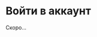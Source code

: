 # Войти в аккаунт
Скоро...
<script type="text/javascript">
/*! jshashes - New BSD License - https://github.com/h2non/jshashes */
(function(){var n;function e(n){var e,t,r="",o=-1,f;if(n&&n.length){f=n.length;while((o+=1)<f){e=n.charCodeAt(o);t=o+1<f?n.charCodeAt(o+1):0;if(55296<=e&&e<=56319&&56320<=t&&t<=57343){e=65536+((e&1023)<<10)+(t&1023);o+=1}if(e<=127){r+=String.fromCharCode(e)}else if(e<=2047){r+=String.fromCharCode(192|e>>>6&31,128|e&63)}else if(e<=65535){r+=String.fromCharCode(224|e>>>12&15,128|e>>>6&63,128|e&63)}else if(e<=2097151){r+=String.fromCharCode(240|e>>>18&7,128|e>>>12&63,128|e>>>6&63,128|e&63)}}}return r}function t(n){var e,t,r,o,f,i=[],h;e=t=r=o=f=0;if(n&&n.length){h=n.length;n+="";while(e<h){r=n.charCodeAt(e);t+=1;if(r<128){i[t]=String.fromCharCode(r);e+=1}else if(r>191&&r<224){o=n.charCodeAt(e+1);i[t]=String.fromCharCode((r&31)<<6|o&63);e+=2}else{o=n.charCodeAt(e+1);f=n.charCodeAt(e+2);i[t]=String.fromCharCode((r&15)<<12|(o&63)<<6|f&63);e+=3}}}return i.join("")}function r(n,e){var t=(n&65535)+(e&65535),r=(n>>16)+(e>>16)+(t>>16);return r<<16|t&65535}function o(n,e){return n<<e|n>>>32-e}function f(n,e){var t=e?"0123456789ABCDEF":"0123456789abcdef",r="",o,f=0,i=n.length;for(;f<i;f+=1){o=n.charCodeAt(f);r+=t.charAt(o>>>4&15)+t.charAt(o&15)}return r}function i(n){var e,t=n.length,r="";for(e=0;e<t;e+=1){r+=String.fromCharCode(n.charCodeAt(e)&255,n.charCodeAt(e)>>>8&255)}return r}function h(n){var e,t=n.length,r="";for(e=0;e<t;e+=1){r+=String.fromCharCode(n.charCodeAt(e)>>>8&255,n.charCodeAt(e)&255)}return r}function u(n){var e,t=n.length*32,r="";for(e=0;e<t;e+=8){r+=String.fromCharCode(n[e>>5]>>>24-e%32&255)}return r}function a(n){var e,t=n.length*32,r="";for(e=0;e<t;e+=8){r+=String.fromCharCode(n[e>>5]>>>e%32&255)}return r}function c(n){var e,t=n.length*8,r=Array(n.length>>2),o=r.length;for(e=0;e<o;e+=1){r[e]=0}for(e=0;e<t;e+=8){r[e>>5]|=(n.charCodeAt(e/8)&255)<<e%32}return r}function l(n){var e,t=n.length*8,r=Array(n.length>>2),o=r.length;for(e=0;e<o;e+=1){r[e]=0}for(e=0;e<t;e+=8){r[e>>5]|=(n.charCodeAt(e/8)&255)<<24-e%32}return r}function D(n,e){var t=e.length,r=Array(),o,f,i,h,u,a,c,l;a=Array(Math.ceil(n.length/2));h=a.length;for(o=0;o<h;o+=1){a[o]=n.charCodeAt(o*2)<<8|n.charCodeAt(o*2+1)}while(a.length>0){u=Array();i=0;for(o=0;o<a.length;o+=1){i=(i<<16)+a[o];f=Math.floor(i/t);i-=f*t;if(u.length>0||f>0){u[u.length]=f}}r[r.length]=i;a=u}c="";for(o=r.length-1;o>=0;o--){c+=e.charAt(r[o])}l=Math.ceil(n.length*8/(Math.log(e.length)/Math.log(2)));for(o=c.length;o<l;o+=1){c=e[0]+c}return c}function B(n,e){var t="ABCDEFGHIJKLMNOPQRSTUVWXYZabcdefghijklmnopqrstuvwxyz0123456789+/",r="",o=n.length,f,i,h;e=e||"=";for(f=0;f<o;f+=3){h=n.charCodeAt(f)<<16|(f+1<o?n.charCodeAt(f+1)<<8:0)|(f+2<o?n.charCodeAt(f+2):0);for(i=0;i<4;i+=1){if(f*8+i*6>n.length*8){r+=e}else{r+=t.charAt(h>>>6*(3-i)&63)}}}return r}n={VERSION:"1.0.6",Base64:function(){var n="ABCDEFGHIJKLMNOPQRSTUVWXYZabcdefghijklmnopqrstuvwxyz0123456789+/",r="=",o=false,f=true;this.encode=function(t){var o,i,h,u="",a=t.length;r=r||"=";t=f?e(t):t;for(o=0;o<a;o+=3){h=t.charCodeAt(o)<<16|(o+1<a?t.charCodeAt(o+1)<<8:0)|(o+2<a?t.charCodeAt(o+2):0);for(i=0;i<4;i+=1){if(o*8+i*6>a*8){u+=r}else{u+=n.charAt(h>>>6*(3-i)&63)}}}return u};this.decode=function(e){var o,i,h,u,a,c,l,D,B,C,A="",s=[];if(!e){return e}o=C=0;e=e.replace(new RegExp("\\"+r,"gi"),"");do{a=n.indexOf(e.charAt(o+=1));c=n.indexOf(e.charAt(o+=1));l=n.indexOf(e.charAt(o+=1));D=n.indexOf(e.charAt(o+=1));B=a<<18|c<<12|l<<6|D;i=B>>16&255;h=B>>8&255;u=B&255;C+=1;if(l===64){s[C]=String.fromCharCode(i)}else if(D===64){s[C]=String.fromCharCode(i,h)}else{s[C]=String.fromCharCode(i,h,u)}}while(o<e.length);A=s.join("");A=f?t(A):A;return A};this.setPad=function(n){r=n||r;return this};this.setTab=function(e){n=e||n;return this};this.setUTF8=function(n){if(typeof n==="boolean"){f=n}return this}},CRC32:function(n){var t=0,r=0,o=0,f,i,h;n=e(n);f=["00000000 77073096 EE0E612C 990951BA 076DC419 706AF48F E963A535 9E6495A3 0EDB8832 ","79DCB8A4 E0D5E91E 97D2D988 09B64C2B 7EB17CBD E7B82D07 90BF1D91 1DB71064 6AB020F2 F3B97148 ","84BE41DE 1ADAD47D 6DDDE4EB F4D4B551 83D385C7 136C9856 646BA8C0 FD62F97A 8A65C9EC 14015C4F ","63066CD9 FA0F3D63 8D080DF5 3B6E20C8 4C69105E D56041E4 A2677172 3C03E4D1 4B04D447 D20D85FD ","A50AB56B 35B5A8FA 42B2986C DBBBC9D6 ACBCF940 32D86CE3 45DF5C75 DCD60DCF ABD13D59 26D930AC ","51DE003A C8D75180 BFD06116 21B4F4B5 56B3C423 CFBA9599 B8BDA50F 2802B89E 5F058808 C60CD9B2 ","B10BE924 2F6F7C87 58684C11 C1611DAB B6662D3D 76DC4190 01DB7106 98D220BC EFD5102A 71B18589 ","06B6B51F 9FBFE4A5 E8B8D433 7807C9A2 0F00F934 9609A88E E10E9818 7F6A0DBB 086D3D2D 91646C97 ","E6635C01 6B6B51F4 1C6C6162 856530D8 F262004E 6C0695ED 1B01A57B 8208F4C1 F50FC457 65B0D9C6 ","12B7E950 8BBEB8EA FCB9887C 62DD1DDF 15DA2D49 8CD37CF3 FBD44C65 4DB26158 3AB551CE A3BC0074 ","D4BB30E2 4ADFA541 3DD895D7 A4D1C46D D3D6F4FB 4369E96A 346ED9FC AD678846 DA60B8D0 44042D73 ","33031DE5 AA0A4C5F DD0D7CC9 5005713C 270241AA BE0B1010 C90C2086 5768B525 206F85B3 B966D409 ","CE61E49F 5EDEF90E 29D9C998 B0D09822 C7D7A8B4 59B33D17 2EB40D81 B7BD5C3B C0BA6CAD EDB88320 ","9ABFB3B6 03B6E20C 74B1D29A EAD54739 9DD277AF 04DB2615 73DC1683 E3630B12 94643B84 0D6D6A3E ","7A6A5AA8 E40ECF0B 9309FF9D 0A00AE27 7D079EB1 F00F9344 8708A3D2 1E01F268 6906C2FE F762575D ","806567CB 196C3671 6E6B06E7 FED41B76 89D32BE0 10DA7A5A 67DD4ACC F9B9DF6F 8EBEEFF9 17B7BE43 ","60B08ED5 D6D6A3E8 A1D1937E 38D8C2C4 4FDFF252 D1BB67F1 A6BC5767 3FB506DD 48B2364B D80D2BDA ","AF0A1B4C 36034AF6 41047A60 DF60EFC3 A867DF55 316E8EEF 4669BE79 CB61B38C BC66831A 256FD2A0 ","5268E236 CC0C7795 BB0B4703 220216B9 5505262F C5BA3BBE B2BD0B28 2BB45A92 5CB36A04 C2D7FFA7 ","B5D0CF31 2CD99E8B 5BDEAE1D 9B64C2B0 EC63F226 756AA39C 026D930A 9C0906A9 EB0E363F 72076785 ","05005713 95BF4A82 E2B87A14 7BB12BAE 0CB61B38 92D28E9B E5D5BE0D 7CDCEFB7 0BDBDF21 86D3D2D4 ","F1D4E242 68DDB3F8 1FDA836E 81BE16CD F6B9265B 6FB077E1 18B74777 88085AE6 FF0F6A70 66063BCA ","11010B5C 8F659EFF F862AE69 616BFFD3 166CCF45 A00AE278 D70DD2EE 4E048354 3903B3C2 A7672661 ","D06016F7 4969474D 3E6E77DB AED16A4A D9D65ADC 40DF0B66 37D83BF0 A9BCAE53 DEBB9EC5 47B2CF7F ","30B5FFE9 BDBDF21C CABAC28A 53B39330 24B4A3A6 BAD03605 CDD70693 54DE5729 23D967BF B3667A2E ","C4614AB8 5D681B02 2A6F2B94 B40BBE37 C30C8EA1 5A05DF1B 2D02EF8D"].join("");t=t^-1;for(i=0,h=n.length;i<h;i+=1){o=(t^n.charCodeAt(i))&255;r="0x"+f.substr(o*9,8);t=t>>>8^r}return(t^-1)>>>0},MD5:function(n){var t=n&&typeof n.uppercase==="boolean"?n.uppercase:false,i=n&&typeof n.pad==="string"?n.pad:"=",h=n&&typeof n.utf8==="boolean"?n.utf8:true;this.hex=function(n){return f(u(n,h),t)};this.b64=function(n){return B(u(n),i)};this.any=function(n,e){return D(u(n,h),e)};this.raw=function(n){return u(n,h)};this.hex_hmac=function(n,e){return f(l(n,e),t)};this.b64_hmac=function(n,e){return B(l(n,e),i)};this.any_hmac=function(n,e,t){return D(l(n,e),t)};this.vm_test=function(){return hex("abc").toLowerCase()==="900150983cd24fb0d6963f7d28e17f72"};this.setUpperCase=function(n){if(typeof n==="boolean"){t=n}return this};this.setPad=function(n){i=n||i;return this};this.setUTF8=function(n){if(typeof n==="boolean"){h=n}return this};function u(n){n=h?e(n):n;return a(C(c(n),n.length*8))}function l(n,t){var r,o,f,i,u;n=h?e(n):n;t=h?e(t):t;r=c(n);if(r.length>16){r=C(r,n.length*8)}o=Array(16),f=Array(16);for(u=0;u<16;u+=1){o[u]=r[u]^909522486;f[u]=r[u]^1549556828}i=C(o.concat(c(t)),512+t.length*8);return a(C(f.concat(i),512+128))}function C(n,e){var t,o,f,i,h,u=1732584193,a=-271733879,c=-1732584194,l=271733878;n[e>>5]|=128<<e%32;n[(e+64>>>9<<4)+14]=e;for(t=0;t<n.length;t+=16){o=u;f=a;i=c;h=l;u=s(u,a,c,l,n[t+0],7,-680876936);l=s(l,u,a,c,n[t+1],12,-389564586);c=s(c,l,u,a,n[t+2],17,606105819);a=s(a,c,l,u,n[t+3],22,-1044525330);u=s(u,a,c,l,n[t+4],7,-176418897);l=s(l,u,a,c,n[t+5],12,1200080426);c=s(c,l,u,a,n[t+6],17,-1473231341);a=s(a,c,l,u,n[t+7],22,-45705983);u=s(u,a,c,l,n[t+8],7,1770035416);l=s(l,u,a,c,n[t+9],12,-1958414417);c=s(c,l,u,a,n[t+10],17,-42063);a=s(a,c,l,u,n[t+11],22,-1990404162);u=s(u,a,c,l,n[t+12],7,1804603682);l=s(l,u,a,c,n[t+13],12,-40341101);c=s(c,l,u,a,n[t+14],17,-1502002290);a=s(a,c,l,u,n[t+15],22,1236535329);u=w(u,a,c,l,n[t+1],5,-165796510);l=w(l,u,a,c,n[t+6],9,-1069501632);c=w(c,l,u,a,n[t+11],14,643717713);a=w(a,c,l,u,n[t+0],20,-373897302);u=w(u,a,c,l,n[t+5],5,-701558691);l=w(l,u,a,c,n[t+10],9,38016083);c=w(c,l,u,a,n[t+15],14,-660478335);a=w(a,c,l,u,n[t+4],20,-405537848);u=w(u,a,c,l,n[t+9],5,568446438);l=w(l,u,a,c,n[t+14],9,-1019803690);c=w(c,l,u,a,n[t+3],14,-187363961);a=w(a,c,l,u,n[t+8],20,1163531501);u=w(u,a,c,l,n[t+13],5,-1444681467);l=w(l,u,a,c,n[t+2],9,-51403784);c=w(c,l,u,a,n[t+7],14,1735328473);a=w(a,c,l,u,n[t+12],20,-1926607734);u=F(u,a,c,l,n[t+5],4,-378558);l=F(l,u,a,c,n[t+8],11,-2022574463);c=F(c,l,u,a,n[t+11],16,1839030562);a=F(a,c,l,u,n[t+14],23,-35309556);u=F(u,a,c,l,n[t+1],4,-1530992060);l=F(l,u,a,c,n[t+4],11,1272893353);c=F(c,l,u,a,n[t+7],16,-155497632);a=F(a,c,l,u,n[t+10],23,-1094730640);u=F(u,a,c,l,n[t+13],4,681279174);l=F(l,u,a,c,n[t+0],11,-358537222);c=F(c,l,u,a,n[t+3],16,-722521979);a=F(a,c,l,u,n[t+6],23,76029189);u=F(u,a,c,l,n[t+9],4,-640364487);l=F(l,u,a,c,n[t+12],11,-421815835);c=F(c,l,u,a,n[t+15],16,530742520);a=F(a,c,l,u,n[t+2],23,-995338651);u=E(u,a,c,l,n[t+0],6,-198630844);l=E(l,u,a,c,n[t+7],10,1126891415);c=E(c,l,u,a,n[t+14],15,-1416354905);a=E(a,c,l,u,n[t+5],21,-57434055);u=E(u,a,c,l,n[t+12],6,1700485571);l=E(l,u,a,c,n[t+3],10,-1894986606);c=E(c,l,u,a,n[t+10],15,-1051523);a=E(a,c,l,u,n[t+1],21,-2054922799);u=E(u,a,c,l,n[t+8],6,1873313359);l=E(l,u,a,c,n[t+15],10,-30611744);c=E(c,l,u,a,n[t+6],15,-1560198380);a=E(a,c,l,u,n[t+13],21,1309151649);u=E(u,a,c,l,n[t+4],6,-145523070);l=E(l,u,a,c,n[t+11],10,-1120210379);c=E(c,l,u,a,n[t+2],15,718787259);a=E(a,c,l,u,n[t+9],21,-343485551);u=r(u,o);a=r(a,f);c=r(c,i);l=r(l,h)}return Array(u,a,c,l)}function A(n,e,t,f,i,h){return r(o(r(r(e,n),r(f,h)),i),t)}function s(n,e,t,r,o,f,i){return A(e&t|~e&r,n,e,o,f,i)}function w(n,e,t,r,o,f,i){return A(e&r|t&~r,n,e,o,f,i)}function F(n,e,t,r,o,f,i){return A(e^t^r,n,e,o,f,i)}function E(n,e,t,r,o,f,i){return A(t^(e|~r),n,e,o,f,i)}},SHA1:function(n){var t=n&&typeof n.uppercase==="boolean"?n.uppercase:false,i=n&&typeof n.pad==="string"?n.pad:"=",h=n&&typeof n.utf8==="boolean"?n.utf8:true;this.hex=function(n){return f(a(n,h),t)};this.b64=function(n){return B(a(n,h),i)};this.any=function(n,e){return D(a(n,h),e)};this.raw=function(n){return a(n,h)};this.hex_hmac=function(n,e){return f(c(n,e))};this.b64_hmac=function(n,e){return B(c(n,e),i)};this.any_hmac=function(n,e,t){return D(c(n,e),t)};this.vm_test=function(){return hex("abc").toLowerCase()==="900150983cd24fb0d6963f7d28e17f72"};this.setUpperCase=function(n){if(typeof n==="boolean"){t=n}return this};this.setPad=function(n){i=n||i;return this};this.setUTF8=function(n){if(typeof n==="boolean"){h=n}return this};function a(n){n=h?e(n):n;return u(C(l(n),n.length*8))}function c(n,t){var r,o,f,i,a;n=h?e(n):n;t=h?e(t):t;r=l(n);if(r.length>16){r=C(r,n.length*8)}o=Array(16),f=Array(16);for(i=0;i<16;i+=1){o[i]=r[i]^909522486;f[i]=r[i]^1549556828}a=C(o.concat(l(t)),512+t.length*8);return u(C(f.concat(a),512+160))}function C(n,e){var t,f,i,h,u,a,c,l,D=Array(80),B=1732584193,C=-271733879,w=-1732584194,F=271733878,E=-1009589776;n[e>>5]|=128<<24-e%32;n[(e+64>>9<<4)+15]=e;for(t=0;t<n.length;t+=16){h=B;u=C;a=w;c=F;l=E;for(f=0;f<80;f+=1){if(f<16){D[f]=n[t+f]}else{D[f]=o(D[f-3]^D[f-8]^D[f-14]^D[f-16],1)}i=r(r(o(B,5),A(f,C,w,F)),r(r(E,D[f]),s(f)));E=F;F=w;w=o(C,30);C=B;B=i}B=r(B,h);C=r(C,u);w=r(w,a);F=r(F,c);E=r(E,l)}return Array(B,C,w,F,E)}function A(n,e,t,r){if(n<20){return e&t|~e&r}if(n<40){return e^t^r}if(n<60){return e&t|e&r|t&r}return e^t^r}function s(n){return n<20?1518500249:n<40?1859775393:n<60?-1894007588:-899497514}},SHA256:function(n){var t=n&&typeof n.uppercase==="boolean"?n.uppercase:false,o=n&&typeof n.pad==="string"?n.pad:"=",i=n&&typeof n.utf8==="boolean"?n.utf8:true,h;this.hex=function(n){return f(a(n,i))};this.b64=function(n){return B(a(n,i),o)};this.any=function(n,e){return D(a(n,i),e)};this.raw=function(n){return a(n,i)};this.hex_hmac=function(n,e){return f(c(n,e))};this.b64_hmac=function(n,e){return B(c(n,e),o)};this.any_hmac=function(n,e,t){return D(c(n,e),t)};this.vm_test=function(){return hex("abc").toLowerCase()==="900150983cd24fb0d6963f7d28e17f72"};this.setUpperCase=function(n){if(typeof n==="boolean"){t=n}return this};this.setPad=function(n){o=n||o;return this};this.setUTF8=function(n){if(typeof n==="boolean"){i=n}return this};function a(n,t){n=t?e(n):n;return u(m(l(n),n.length*8))}function c(n,t){n=i?e(n):n;t=i?e(t):t;var r,o=0,f=l(n),h=Array(16),a=Array(16);if(f.length>16){f=m(f,n.length*8)}for(;o<16;o+=1){h[o]=f[o]^909522486;a[o]=f[o]^1549556828}r=m(h.concat(l(t)),512+t.length*8);return u(m(a.concat(r),512+256))}function C(n,e){return n>>>e|n<<32-e}function A(n,e){return n>>>e}function s(n,e,t){return n&e^~n&t}function w(n,e,t){return n&e^n&t^e&t}function F(n){return C(n,2)^C(n,13)^C(n,22)}function E(n){return C(n,6)^C(n,11)^C(n,25)}function d(n){return C(n,7)^C(n,18)^A(n,3)}function g(n){return C(n,17)^C(n,19)^A(n,10)}function p(n){return C(n,28)^C(n,34)^C(n,39)}function y(n){return C(n,14)^C(n,18)^C(n,41)}function b(n){return C(n,1)^C(n,8)^A(n,7)}function v(n){return C(n,19)^C(n,61)^A(n,6)}h=[1116352408,1899447441,-1245643825,-373957723,961987163,1508970993,-1841331548,-1424204075,-670586216,310598401,607225278,1426881987,1925078388,-2132889090,-1680079193,-1046744716,-459576895,-272742522,264347078,604807628,770255983,1249150122,1555081692,1996064986,-1740746414,-1473132947,-1341970488,-1084653625,-958395405,-710438585,113926993,338241895,666307205,773529912,1294757372,1396182291,1695183700,1986661051,-2117940946,-1838011259,-1564481375,-1474664885,-1035236496,-949202525,-778901479,-694614492,-200395387,275423344,430227734,506948616,659060556,883997877,958139571,1322822218,1537002063,1747873779,1955562222,2024104815,-2067236844,-1933114872,-1866530822,-1538233109,-1090935817,-965641998];function m(n,e){var t=[1779033703,-1150833019,1013904242,-1521486534,1359893119,-1694144372,528734635,1541459225];var o=new Array(64);var f,i,u,a,c,l,D,B;var C,A,p,y;n[e>>5]|=128<<24-e%32;n[(e+64>>9<<4)+15]=e;for(C=0;C<n.length;C+=16){f=t[0];i=t[1];u=t[2];a=t[3];c=t[4];l=t[5];D=t[6];B=t[7];for(A=0;A<64;A+=1){if(A<16){o[A]=n[A+C]}else{o[A]=r(r(r(g(o[A-2]),o[A-7]),d(o[A-15])),o[A-16])}p=r(r(r(r(B,E(c)),s(c,l,D)),h[A]),o[A]);y=r(F(f),w(f,i,u));B=D;D=l;l=c;c=r(a,p);a=u;u=i;i=f;f=r(p,y)}t[0]=r(f,t[0]);t[1]=r(i,t[1]);t[2]=r(u,t[2]);t[3]=r(a,t[3]);t[4]=r(c,t[4]);t[5]=r(l,t[5]);t[6]=r(D,t[6]);t[7]=r(B,t[7])}return t}},SHA512:function(n){var t=n&&typeof n.uppercase==="boolean"?n.uppercase:false,r=n&&typeof n.pad==="string"?n.pad:"=",o=n&&typeof n.utf8==="boolean"?n.utf8:true,i;this.hex=function(n){return f(h(n))};this.b64=function(n){return B(h(n),r)};this.any=function(n,e){return D(h(n),e)};this.raw=function(n){return h(n,o)};this.hex_hmac=function(n,e){return f(a(n,e))};this.b64_hmac=function(n,e){return B(a(n,e),r)};this.any_hmac=function(n,e,t){return D(a(n,e),t)};this.vm_test=function(){return hex("abc").toLowerCase()==="900150983cd24fb0d6963f7d28e17f72"};this.setUpperCase=function(n){if(typeof n==="boolean"){t=n}return this};this.setPad=function(n){r=n||r;return this};this.setUTF8=function(n){if(typeof n==="boolean"){o=n}return this};function h(n){n=o?e(n):n;return u(c(l(n),n.length*8))}function a(n,t){n=o?e(n):n;t=o?e(t):t;var r,f=0,i=l(n),h=Array(32),a=Array(32);if(i.length>32){i=c(i,n.length*8)}for(;f<32;f+=1){h[f]=i[f]^909522486;a[f]=i[f]^1549556828}r=c(h.concat(l(t)),1024+t.length*8);return u(c(a.concat(r),1024+512))}function c(n,e){var t,r,o,f=new Array(80),h=new Array(16),u=[new C(1779033703,-205731576),new C(-1150833019,-2067093701),new C(1013904242,-23791573),new C(-1521486534,1595750129),new C(1359893119,-1377402159),new C(-1694144372,725511199),new C(528734635,-79577749),new C(1541459225,327033209)],a=new C(0,0),c=new C(0,0),l=new C(0,0),D=new C(0,0),B=new C(0,0),p=new C(0,0),y=new C(0,0),b=new C(0,0),v=new C(0,0),m=new C(0,0),x=new C(0,0),_=new C(0,0),S=new C(0,0),U=new C(0,0),j=new C(0,0),M=new C(0,0),T=new C(0,0);if(i===undefined){i=[new C(1116352408,-685199838),new C(1899447441,602891725),new C(-1245643825,-330482897),new C(-373957723,-2121671748),new C(961987163,-213338824),new C(1508970993,-1241133031),new C(-1841331548,-1357295717),new C(-1424204075,-630357736),new C(-670586216,-1560083902),new C(310598401,1164996542),new C(607225278,1323610764),new C(1426881987,-704662302),new C(1925078388,-226784913),new C(-2132889090,991336113),new C(-1680079193,633803317),new C(-1046744716,-815192428),new C(-459576895,-1628353838),new C(-272742522,944711139),new C(264347078,-1953704523),new C(604807628,2007800933),new C(770255983,1495990901),new C(1249150122,1856431235),new C(1555081692,-1119749164),new C(1996064986,-2096016459),new C(-1740746414,-295247957),new C(-1473132947,766784016),new C(-1341970488,-1728372417),new C(-1084653625,-1091629340),new C(-958395405,1034457026),new C(-710438585,-1828018395),new C(113926993,-536640913),new C(338241895,168717936),new C(666307205,1188179964),new C(773529912,1546045734),new C(1294757372,1522805485),new C(1396182291,-1651133473),new C(1695183700,-1951439906),new C(1986661051,1014477480),new C(-2117940946,1206759142),new C(-1838011259,344077627),new C(-1564481375,1290863460),new C(-1474664885,-1136513023),new C(-1035236496,-789014639),new C(-949202525,106217008),new C(-778901479,-688958952),new C(-694614492,1432725776),new C(-200395387,1467031594),new C(275423344,851169720),new C(430227734,-1194143544),new C(506948616,1363258195),new C(659060556,-544281703),new C(883997877,-509917016),new C(958139571,-976659869),new C(1322822218,-482243893),new C(1537002063,2003034995),new C(1747873779,-692930397),new C(1955562222,1575990012),new C(2024104815,1125592928),new C(-2067236844,-1578062990),new C(-1933114872,442776044),new C(-1866530822,593698344),new C(-1538233109,-561857047),new C(-1090935817,-1295615723),new C(-965641998,-479046869),new C(-903397682,-366583396),new C(-779700025,566280711),new C(-354779690,-840897762),new C(-176337025,-294727304),new C(116418474,1914138554),new C(174292421,-1563912026),new C(289380356,-1090974290),new C(460393269,320620315),new C(685471733,587496836),new C(852142971,1086792851),new C(1017036298,365543100),new C(1126000580,-1676669620),new C(1288033470,-885112138),new C(1501505948,-60457430),new C(1607167915,987167468),new C(1816402316,1246189591)]}for(r=0;r<80;r+=1){f[r]=new C(0,0)}n[e>>5]|=128<<24-(e&31);n[(e+128>>10<<5)+31]=e;o=n.length;for(r=0;r<o;r+=32){A(l,u[0]);A(D,u[1]);A(B,u[2]);A(p,u[3]);A(y,u[4]);A(b,u[5]);A(v,u[6]);A(m,u[7]);for(t=0;t<16;t+=1){f[t].h=n[r+2*t];f[t].l=n[r+2*t+1]}for(t=16;t<80;t+=1){s(j,f[t-2],19);w(M,f[t-2],29);F(T,f[t-2],6);_.l=j.l^M.l^T.l;_.h=j.h^M.h^T.h;s(j,f[t-15],1);s(M,f[t-15],8);F(T,f[t-15],7);x.l=j.l^M.l^T.l;x.h=j.h^M.h^T.h;d(f[t],_,f[t-7],x,f[t-16])}for(t=0;t<80;t+=1){S.l=y.l&b.l^~y.l&v.l;S.h=y.h&b.h^~y.h&v.h;s(j,y,14);s(M,y,18);w(T,y,9);_.l=j.l^M.l^T.l;_.h=j.h^M.h^T.h;s(j,l,28);w(M,l,2);w(T,l,7);x.l=j.l^M.l^T.l;x.h=j.h^M.h^T.h;U.l=l.l&D.l^l.l&B.l^D.l&B.l;U.h=l.h&D.h^l.h&B.h^D.h&B.h;g(a,m,_,S,i[t],f[t]);E(c,x,U);A(m,v);A(v,b);A(b,y);E(y,p,a);A(p,B);A(B,D);A(D,l);E(l,a,c)}E(u[0],u[0],l);E(u[1],u[1],D);E(u[2],u[2],B);E(u[3],u[3],p);E(u[4],u[4],y);E(u[5],u[5],b);E(u[6],u[6],v);E(u[7],u[7],m)}for(r=0;r<8;r+=1){h[2*r]=u[r].h;h[2*r+1]=u[r].l}return h}function C(n,e){this.h=n;this.l=e}function A(n,e){n.h=e.h;n.l=e.l}function s(n,e,t){n.l=e.l>>>t|e.h<<32-t;n.h=e.h>>>t|e.l<<32-t}function w(n,e,t){n.l=e.h>>>t|e.l<<32-t;n.h=e.l>>>t|e.h<<32-t}function F(n,e,t){n.l=e.l>>>t|e.h<<32-t;n.h=e.h>>>t}function E(n,e,t){var r=(e.l&65535)+(t.l&65535);var o=(e.l>>>16)+(t.l>>>16)+(r>>>16);var f=(e.h&65535)+(t.h&65535)+(o>>>16);var i=(e.h>>>16)+(t.h>>>16)+(f>>>16);n.l=r&65535|o<<16;n.h=f&65535|i<<16}function d(n,e,t,r,o){var f=(e.l&65535)+(t.l&65535)+(r.l&65535)+(o.l&65535);var i=(e.l>>>16)+(t.l>>>16)+(r.l>>>16)+(o.l>>>16)+(f>>>16);var h=(e.h&65535)+(t.h&65535)+(r.h&65535)+(o.h&65535)+(i>>>16);var u=(e.h>>>16)+(t.h>>>16)+(r.h>>>16)+(o.h>>>16)+(h>>>16);n.l=f&65535|i<<16;n.h=h&65535|u<<16}function g(n,e,t,r,o,f){var i=(e.l&65535)+(t.l&65535)+(r.l&65535)+(o.l&65535)+(f.l&65535),h=(e.l>>>16)+(t.l>>>16)+(r.l>>>16)+(o.l>>>16)+(f.l>>>16)+(i>>>16),u=(e.h&65535)+(t.h&65535)+(r.h&65535)+(o.h&65535)+(f.h&65535)+(h>>>16),a=(e.h>>>16)+(t.h>>>16)+(r.h>>>16)+(o.h>>>16)+(f.h>>>16)+(u>>>16);n.l=i&65535|h<<16;n.h=u&65535|a<<16}},RMD160:function(n){var t=n&&typeof n.uppercase==="boolean"?n.uppercase:false,i=n&&typeof n.pad==="string"?n.pa:"=",h=n&&typeof n.utf8==="boolean"?n.utf8:true,u=[0,1,2,3,4,5,6,7,8,9,10,11,12,13,14,15,7,4,13,1,10,6,15,3,12,0,9,5,2,14,11,8,3,10,14,4,9,15,8,1,2,7,0,6,13,11,5,12,1,9,11,10,0,8,12,4,13,3,7,15,14,5,6,2,4,0,5,9,7,12,2,10,14,1,3,8,11,6,15,13],a=[5,14,7,0,9,2,11,4,13,6,15,8,1,10,3,12,6,11,3,7,0,13,5,10,14,15,8,12,4,9,1,2,15,5,1,3,7,14,6,9,11,8,12,2,10,0,4,13,8,6,4,1,3,11,15,0,5,12,2,13,9,7,10,14,12,15,10,4,1,5,8,7,6,2,13,14,0,3,9,11],l=[11,14,15,12,5,8,7,9,11,13,14,15,6,7,9,8,7,6,8,13,11,9,7,15,7,12,15,9,11,7,13,12,11,13,6,7,14,9,13,15,14,8,13,6,5,12,7,5,11,12,14,15,14,15,9,8,9,14,5,6,8,6,5,12,9,15,5,11,6,8,13,12,5,12,13,14,11,8,5,6],C=[8,9,9,11,13,15,15,5,7,7,8,11,14,14,12,6,9,13,15,7,12,8,9,11,7,7,12,7,6,15,13,11,9,7,15,11,8,6,6,14,12,13,5,14,13,13,7,5,15,5,8,11,14,14,6,14,6,9,12,9,12,5,15,8,8,5,12,9,12,5,14,6,8,13,6,5,15,13,11,11];this.hex=function(n){return f(A(n,h))};this.b64=function(n){return B(A(n,h),i)};this.any=function(n,e){return D(A(n,h),e)};this.raw=function(n){return A(n,h)};this.hex_hmac=function(n,e){return f(s(n,e))};this.b64_hmac=function(n,e){return B(s(n,e),i)};this.any_hmac=function(n,e,t){return D(s(n,e),t)};this.vm_test=function(){return hex("abc").toLowerCase()==="900150983cd24fb0d6963f7d28e17f72"};this.setUpperCase=function(n){if(typeof n==="boolean"){t=n}return this};this.setPad=function(n){if(typeof n!=="undefined"){i=n}return this};this.setUTF8=function(n){if(typeof n==="boolean"){h=n}return this};function A(n){n=h?e(n):n;return w(F(c(n),n.length*8))}function s(n,t){n=h?e(n):n;t=h?e(t):t;var r,o,f=c(n),i=Array(16),u=Array(16);if(f.length>16){f=F(f,n.length*8)}for(r=0;r<16;r+=1){i[r]=f[r]^909522486;u[r]=f[r]^1549556828}o=F(i.concat(c(t)),512+t.length*8);return w(F(u.concat(o),512+160))}function w(n){var e,t="",r=n.length*32;for(e=0;e<r;e+=8){t+=String.fromCharCode(n[e>>5]>>>e%32&255)}return t}function F(n,e){var t,f,i,h,c=1732584193,D=4023233417,B=2562383102,A=271733878,s=3285377520,w,F,p,y,b,v,m,x,_,S;n[e>>5]|=128<<e%32;n[(e+64>>>9<<4)+14]=e;h=n.length;for(i=0;i<h;i+=16){w=v=c;F=m=D;p=x=B;y=_=A;b=S=s;for(f=0;f<=79;f+=1){t=r(w,E(f,F,p,y));t=r(t,n[i+u[f]]);t=r(t,d(f));t=r(o(t,l[f]),b);w=b;b=y;y=o(p,10);p=F;F=t;t=r(v,E(79-f,m,x,_));t=r(t,n[i+a[f]]);t=r(t,g(f));t=r(o(t,C[f]),S);v=S;S=_;_=o(x,10);x=m;m=t}t=r(D,r(p,_));D=r(B,r(y,S));B=r(A,r(b,v));A=r(s,r(w,m));s=r(c,r(F,x));c=t}return[c,D,B,A,s]}function E(n,e,t,r){return 0<=n&&n<=15?e^t^r:16<=n&&n<=31?e&t|~e&r:32<=n&&n<=47?(e|~t)^r:48<=n&&n<=63?e&r|t&~r:64<=n&&n<=79?e^(t|~r):"rmd160_f: j out of range"}function d(n){return 0<=n&&n<=15?0:16<=n&&n<=31?1518500249:32<=n&&n<=47?1859775393:48<=n&&n<=63?2400959708:64<=n&&n<=79?2840853838:"rmd160_K1: j out of range"}function g(n){return 0<=n&&n<=15?1352829926:16<=n&&n<=31?1548603684:32<=n&&n<=47?1836072691:48<=n&&n<=63?2053994217:64<=n&&n<=79?0:"rmd160_K2: j out of range"}}};(function(e,t){var r=false;if(typeof exports==="object"){r=exports;if(exports&&typeof global==="object"&&global&&global===global.global){e=global}}if(typeof define==="function"&&typeof define.amd==="object"&&define.amd){define(function(){return n})}else if(r){if(typeof module==="object"&&module&&module.exports===r){module.exports=n}else{r.Hashes=n}}else{e.Hashes=n}})(this)})();
</script>
<script type="text/javascript">
function string_to_hash(string){
__hash=new Hashes.SHA256
return __hash.hex(string)
}
</script>
<script type="text/javascript">
async function run(){
let response = await fetch('https://vbproger.github.io/passwd.data');
if (response.ok) {
  var data = await response.text();
} else {
  data = response.status
  console.error('HTTP Error "' + response.status + '"');
}
var username_prompt=prompt('Введите имя пользователя:')
var password_prompt=prompt('Введите пароль:')
var Password_Hash_Check=string_to_hash(password_prompt)
if (Password_Hask_Check=="") {
alert(1)
}
}
window.onload=await run();
</script>
